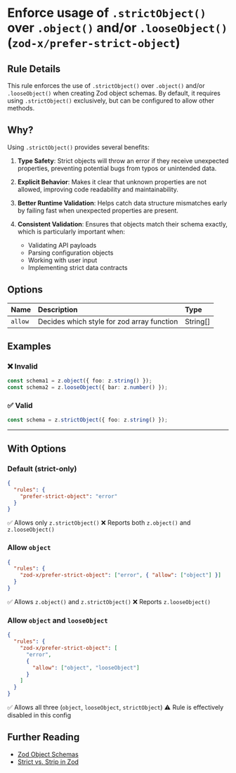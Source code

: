 # Enforce usage of `.strictObject()` over `.object()` and/or `.looseObject()` (`zod-x/prefer-strict-object`)

<!-- end auto-generated rule header -->

## Rule Details

This rule enforces the use of `.strictObject()` over `.object()` and/or `.looseObject()` when creating Zod object schemas.
By default, it requires using `.strictObject()` exclusively, but can be configured to allow other methods.

## Why?

Using `.strictObject()` provides several benefits:

1. **Type Safety**: Strict objects will throw an error if they receive unexpected properties, preventing potential bugs from typos or unintended data.

2. **Explicit Behavior**: Makes it clear that unknown properties are not allowed, improving code readability and maintainability.

3. **Better Runtime Validation**: Helps catch data structure mismatches early by failing fast when unexpected properties are present.

4. **Consistent Validation**: Ensures that objects match their schema exactly, which is particularly important when:
   - Validating API payloads
   - Parsing configuration objects
   - Working with user input
   - Implementing strict data contracts

## Options

<!-- begin auto-generated rule options list -->

| Name    | Description                                | Type     |
| :------ | :----------------------------------------- | :------- |
| `allow` | Decides which style for zod array function | String[] |

<!-- end auto-generated rule options list -->

## Examples

### ❌ Invalid

```ts
const schema1 = z.object({ foo: z.string() });
const schema2 = z.looseObject({ bar: z.number() });
```

### ✅ Valid

```ts
const schema = z.strictObject({ foo: z.string() });
```

---

## With Options

### Default (strict-only)

```json
{
  "rules": {
    "prefer-strict-object": "error"
  }
}
```

✅ Allows only `z.strictObject()`
❌ Reports both `z.object()` and `z.looseObject()`

### Allow `object`

```json
{
  "rules": {
    "zod-x/prefer-strict-object": ["error", { "allow": ["object"] }]
  }
}
```

✅ Allows `z.object()` and `z.strictObject()`
❌ Reports `z.looseObject()`

### Allow `object` and `looseObject`

```json
{
  "rules": {
    "zod-x/prefer-strict-object": [
      "error",
      {
        "allow": ["object", "looseObject"]
      }
    ]
  }
}
```

✅ Allows all three (`object`, `looseObject`, `strictObject`)
⚠️ Rule is effectively disabled in this config

## Further Reading

- [Zod Object Schemas](https://zod.dev/?id=objects)
- [Strict vs. Strip in Zod](https://zod.dev/?id=strict)
